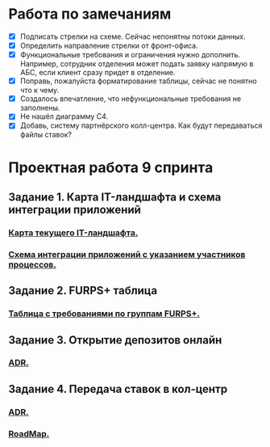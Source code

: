 # Работа по замечаниям

- [x] Подписать стрелки на схеме. Сейчас непонятны потоки данных.
- [x] Определить направление стрелки от фронт-офиса.
- [x] Функциональные требования и ограничения нужно дополнить. Например, сотрудник отделения может подать заявку напрямую в АБС, если клиент сразу придет в отделение. 
- [x] Поправь, пожалуйста форматирование таблицы, сейчас не понятно что к чему. 
- [x] Создалось впечатление, что нефункциональные требования не заполнены.
- [x] Не нашёл диаграмму C4.
- [x] Добавь, систему партнёрского колл-центра. Как будут передаваться файлы ставок?

# Проектная работа 9 спринта

## Задание 1. Карта IT-ландшафта и схема интеграции приложений
### [Карта текущего IT-ландшафта.](./Exc1/task-1-map-it-landscape.drawio)
### [Схема интеграции приложений с указанием участников процессов.](./Exc1/task-1-integration.drawio)

## Задание 2. FURPS+ таблица
### [Таблица с требованиями по группам FURPS+.](./Exc2/furps_table_v1.xlsx)

## Задание 3. Открытие депозитов онлайн
### [ADR.](./Exc3/adr_v1.docx)

## Задание 4. Передача ставок в кол-центр
### [ADR.](./Exc4/adr_v1.docx)
### [RoadMap.](./Exc4/RoadMap_bank_Standart_v1.drawio)
